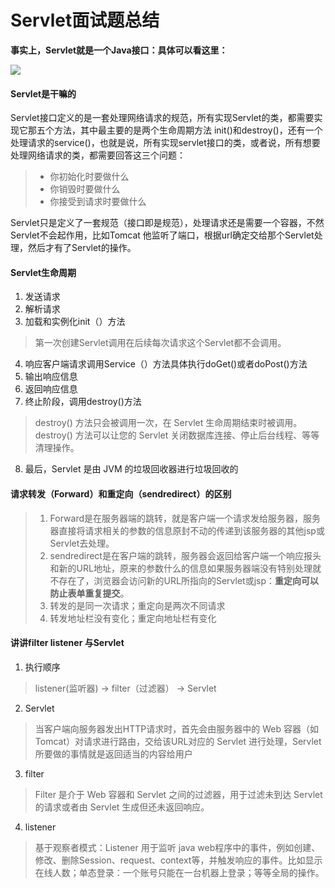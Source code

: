 # Servlet面试题总结

**事实上，Servlet就是一个Java接口：具体可以看这里：**


![](https://yakax.oss-cn-hangzhou.aliyuncs.com/blog/2018-11-5/15.png)
<!--more-->
#### Servlet是干嘛的
Servlet接口定义的是一套处理网络请求的规范，所有实现Servlet的类，都需要实现它那五个方法，其中最主要的是两个生命周期方法 init()和destroy()，还有一个处理请求的service()，也就是说，所有实现servlet接口的类，或者说，所有想要处理网络请求的类，都需要回答这三个问题：
> - 你初始化时要做什么
> - 你销毁时要做什么
> - 你接受到请求时要做什么 

Servlet只是定义了一套规范（接口即是规范），处理请求还是需要一个容器，不然Servlet不会起作用，比如Tomcat 他监听了端口，根据url确定交给那个Servlet处理，然后才有了Servlet的操作。

#### Servlet生命周期
1. 发送请求
2. 解析请求
3. 加载和实例化init（）方法
>  第一次创建Servlet调用在后续每次请求这个Servlet都不会调用。
4. 响应客户端请求调用Service（）方法具体执行doGet()或者doPost()方法
5. 输出响应信息
6. 返回响应信息
7. 终止阶段，调用destroy()方法
> destroy() 方法只会被调用一次，在 Servlet 生命周期结束时被调用。destroy() 方法可以让您的 Servlet 关闭数据库连接、停止后台线程、等等清理操作。
8. 最后，Servlet 是由 JVM 的垃圾回收器进行垃圾回收的

#### 请求转发（Forward）和重定向（sendredirect）的区别
>1. Forward是在服务器端的跳转，就是客户端一个请求发给服务器，服务器直接将请求相关的参数的信息原封不动的传递到该服务器的其他jsp或Servlet去处理。
>2. sendredirect是在客户端的跳转，服务器会返回给客户端一个响应报头和新的URL地址，原来的参数什么的信息如果服务器端没有特别处理就不存在了，浏览器会访问新的URL所指向的Servlet或jsp：**重定向可以防止表单重复提交**。
>3. 转发的是同一次请求；重定向是两次不同请求
>4. 转发地址栏没有变化；重定向地址栏有变化

#### 讲讲filter listener 与Servlet 
1. 执行顺序
>  listener(监听器) -> filter（过滤器） -> Servlet
2. Servlet
> 当客户端向服务器发出HTTP请求时，首先会由服务器中的 Web 容器（如Tomcat）对请求进行路由，交给该URL对应的 Servlet 进行处理，Servlet 所要做的事情就是返回适当的内容给用户
3. filter
> Filter 是介于 Web 容器和 Servlet 之间的过滤器，用于过滤未到达 Servlet 的请求或者由 Servlet 生成但还未返回响应。
4. listener
>基于观察者模式：Listener 用于监听 java web程序中的事件，例如创建、修改、删除Session、request、context等，并触发响应的事件。比如显示在线人数；单态登录：一个账号只能在一台机器上登录；等等全局的操作。



